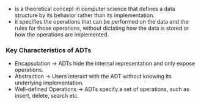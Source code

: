 - is a theoretical concept in computer science that defines a data structure by its behavior rather than its implementation.
- it specifies the operations that can be performed on the data and the rules for those operations, without dictating how the data is stored or how the operations are implemented.

### Key Characteristics of ADTs
- Encapsulation -> ADTs hide the internal representation and only expose operations.
- Abstraction -> Users interact with the ADT without knowing its underlying implementation. 
- Well-defined Operations -> ADTs specify a set of operations, such as insert, delete, search etc.